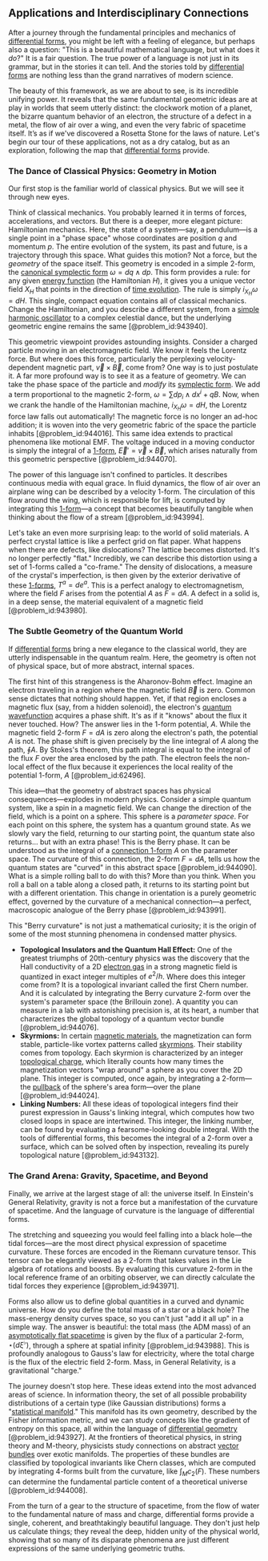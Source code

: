 ## Applications and Interdisciplinary Connections

After a journey through the fundamental principles and mechanics of [differential forms](@article_id:146253), you might be left with a feeling of elegance, but perhaps also a question: "This is a beautiful mathematical language, but what does it *do*?" It is a fair question. The true power of a language is not just in its grammar, but in the stories it can tell. And the stories told by [differential forms](@article_id:146253) are nothing less than the grand narratives of modern science.

The beauty of this framework, as we are about to see, is its incredible unifying power. It reveals that the same fundamental geometric ideas are at play in worlds that seem utterly distinct: the clockwork motion of a planet, the bizarre quantum behavior of an electron, the structure of a defect in a metal, the flow of air over a wing, and even the very fabric of spacetime itself. It’s as if we've discovered a Rosetta Stone for the laws of nature. Let's begin our tour of these applications, not as a dry catalog, but as an exploration, following the map that [differential forms](@article_id:146253) provide.

### The Dance of Classical Physics: Geometry in Motion

Our first stop is the familiar world of classical physics. But we will see it through new eyes.

Think of classical mechanics. You probably learned it in terms of forces, accelerations, and vectors. But there is a deeper, more elegant picture: Hamiltonian mechanics. Here, the state of a system—say, a pendulum—is a single point in a "phase space" whose coordinates are position $q$ and momentum $p$. The entire evolution of the system, its past and future, is a trajectory through this space. What guides this motion? Not a force, but the *geometry* of the space itself. This geometry is encoded in a simple 2-form, the [canonical symplectic form](@article_id:180147) $\omega = dq \wedge dp$. This form provides a rule: for any given [energy function](@article_id:173198) (the Hamiltonian $H$), it gives you a unique vector field $X_H$ that points in the direction of [time evolution](@article_id:153449). The rule is simply $i_{X_H}\omega = dH$. This single, compact equation contains all of classical mechanics. Change the Hamiltonian, and you describe a different system, from a [simple harmonic oscillator](@article_id:145270) to a complex celestial dance, but the underlying geometric engine remains the same [@problem_id:943940].

This geometric viewpoint provides astounding insights. Consider a charged particle moving in an electromagnetic field. We know it feels the Lorentz force. But where does this force, particularly the perplexing velocity-dependent magnetic part, $\vec{v} \times \vec{B}$, come from? One way is to just postulate it. A far more profound way is to see it as a feature of geometry. We can take the phase space of the particle and *modify* its [symplectic form](@article_id:161125). We add a term proportional to the magnetic 2-form, $\omega = \sum dp_i \wedge dx^i + qB$. Now, when we crank the handle of the Hamiltonian machine, $i_{X_H}\omega = dH$, the Lorentz force law falls out automatically! The magnetic force is no longer an ad-hoc addition; it is woven into the very geometric fabric of the space the particle inhabits [@problem_id:944016]. This same idea extends to practical phenomena like motional EMF. The voltage induced in a moving conductor is simply the integral of a [1-form](@article_id:275357), $\vec{E}' = \vec{v} \times \vec{B}$, which arises naturally from this geometric perspective [@problem_id:944070].

The power of this language isn't confined to particles. It describes continuous media with equal grace. In fluid dynamics, the flow of air over an airplane wing can be described by a velocity 1-form. The circulation of this flow around the wing, which is responsible for lift, is computed by integrating this [1-form](@article_id:275357)—a concept that becomes beautifully tangible when thinking about the flow of a stream [@problem_id:943994].

Let's take an even more surprising leap: to the world of solid materials. A perfect crystal lattice is like a perfect grid on flat paper. What happens when there are defects, like dislocations? The lattice becomes distorted. It's no longer perfectly "flat." Incredibly, we can describe this distortion using a set of 1-forms called a "co-frame." The density of dislocations, a measure of the crystal's imperfection, is then given by the exterior derivative of these [1-forms](@article_id:157490), $T^a = de^a$. This is a perfect analogy to electromagnetism, where the field $F$ arises from the potential $A$ as $F=dA$. A defect in a solid is, in a deep sense, the material equivalent of a magnetic field [@problem_id:943980].

### The Subtle Geometry of the Quantum World

If [differential forms](@article_id:146253) bring a new elegance to the classical world, they are utterly indispensable in the quantum realm. Here, the geometry is often not of physical space, but of more abstract, internal spaces.

The first hint of this strangeness is the Aharonov-Bohm effect. Imagine an electron traveling in a region where the magnetic field $\vec{B}$ is zero. Common sense dictates that nothing should happen. Yet, if that region encloses a magnetic flux (say, from a hidden solenoid), the electron's [quantum wavefunction](@article_id:260690) acquires a phase shift. It's as if it "knows" about the flux it never touched. How? The answer lies in the 1-form potential, $A$. While the magnetic field 2-form $F=dA$ is zero along the electron's path, the potential $A$ is not. The phase shift is given precisely by the line integral of $A$ along the path, $\oint A$. By Stokes's theorem, this path integral is equal to the integral of the flux $F$ over the area enclosed by the path. The electron feels the non-local effect of the flux because it experiences the local reality of the potential 1-form, $A$ [@problem_id:62496].

This idea—that the geometry of abstract spaces has physical consequences—explodes in modern physics. Consider a simple quantum system, like a spin in a magnetic field. We can change the direction of the field, which is a point on a sphere. This sphere is a *parameter space*. For each point on this sphere, the system has a quantum ground state. As we slowly vary the field, returning to our starting point, the quantum state also returns... but with an extra phase! This is the Berry phase. It can be understood as the integral of a [connection 1-form](@article_id:180638) $A$ on the parameter space. The curvature of this connection, the 2-form $F=dA$, tells us how the quantum states are "curved" in this abstract space [@problem_id:944090]. What is a simple rolling ball to do with this? More than you think. When you roll a ball on a table along a closed path, it returns to its starting point but with a different orientation. This change in orientation is a purely geometric effect, governed by the curvature of a mechanical connection—a perfect, macroscopic analogue of the Berry phase [@problem_id:943991].

This "Berry curvature" is not just a mathematical curiosity; it is the origin of some of the most stunning phenomena in condensed matter physics.
- **Topological Insulators and the Quantum Hall Effect:** One of the greatest triumphs of 20th-century physics was the discovery that the Hall conductivity of a 2D [electron gas](@article_id:140198) in a strong magnetic field is quantized in exact integer multiples of $e^2/h$. Where does this integer come from? It is a topological invariant called the first Chern number. And it is calculated by integrating the Berry curvature 2-form over the system's parameter space (the Brillouin zone). A quantity you can measure in a lab with astonishing precision is, at its heart, a number that characterizes the global topology of a quantum vector bundle [@problem_id:944076].
- **Skyrmions:** In certain [magnetic materials](@article_id:137459), the magnetization can form stable, particle-like vortex patterns called [skyrmions](@article_id:140594). Their stability comes from topology. Each skyrmion is characterized by an integer [topological charge](@article_id:141828), which literally counts how many times the magnetization vectors "wrap around" a sphere as you cover the 2D plane. This integer is computed, once again, by integrating a 2-form—the [pullback](@article_id:160322) of the sphere's area form—over the plane [@problem_id:944024].
- **Linking Numbers:** All these ideas of topological integers find their purest expression in Gauss's linking integral, which computes how two closed loops in space are intertwined. This integer, the linking number, can be found by evaluating a fearsome-looking double integral. With the tools of differential forms, this becomes the integral of a 2-form over a surface, which can be solved often by inspection, revealing its purely topological nature [@problem_id:943132].

### The Grand Arena: Gravity, Spacetime, and Beyond

Finally, we arrive at the largest stage of all: the universe itself. In Einstein's General Relativity, gravity is not a force but a manifestation of the curvature of spacetime. And the language of curvature is the language of differential forms.

The stretching and squeezing you would feel falling into a black hole—the tidal forces—are the most direct physical expression of spacetime curvature. These forces are encoded in the Riemann curvature tensor. This tensor can be elegantly viewed as a 2-form that takes values in the Lie algebra of rotations and boosts. By evaluating this curvature 2-form in the local reference frame of an orbiting observer, we can directly calculate the tidal forces they experience [@problem_id:943971].

Forms also allow us to define global quantities in a curved and dynamic universe. How do you define the total mass of a star or a black hole? The mass-energy density curves space, so you can't just "add it all up" in a simple way. The answer is beautiful: the total mass (the ADM mass) of an [asymptotically flat spacetime](@article_id:191521) is given by the flux of a particular 2-form, $\star (d\xi^\flat)$, through a sphere at spatial infinity [@problem_id:943988]. This is profoundly analogous to Gauss's law for electricity, where the total charge is the flux of the electric field 2-form. Mass, in General Relativity, is a gravitational "charge."

The journey doesn't stop here. These ideas extend into the most advanced areas of science. In information theory, the set of all possible probability distributions of a certain type (like Gaussian distributions) forms a "[statistical manifold](@article_id:265572)." This manifold has its own geometry, described by the Fisher information metric, and we can study concepts like the gradient of entropy on this space, all within the language of [differential geometry](@article_id:145324) [@problem_id:943927]. At the frontiers of theoretical physics, in string theory and M-theory, physicists study connections on abstract [vector bundles](@article_id:159123) over exotic manifolds. The properties of these bundles are classified by topological invariants like Chern classes, which are computed by integrating 4-forms built from the curvature, like $\int_M c_2(F)$. These numbers can determine the fundamental particle content of a theoretical universe [@problem_id:944008].

From the turn of a gear to the structure of spacetime, from the flow of water to the fundamental nature of mass and charge, differential forms provide a single, coherent, and breathtakingly beautiful language. They don't just help us calculate things; they reveal the deep, hidden unity of the physical world, showing that so many of its disparate phenomena are just different expressions of the same underlying geometric truths.